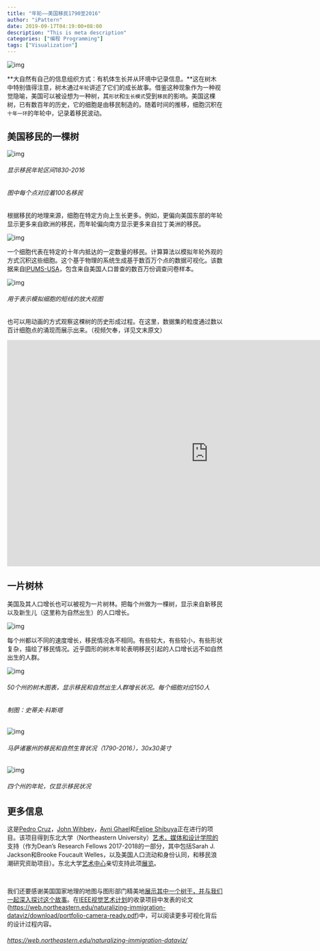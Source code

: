 ```yaml
---
title: "年轮——美国移民1790至2016"
author: "iPattern"
date: 2019-09-17T04:19:00+08:00
description: "This is meta description"
categories: ["编程 Programming"]
tags: ["Visualization"]
---
```


![img](https://tva1.sinaimg.cn/large/006y8mN6gy1g7207ifjf9j30a2088jrs.jpg)

 

**大自然有自己的信息组织方式：有机体生长并从环境中记录信息。**这在树木中特别值得注意，树木通过`年轮`讲述了它们的成长故事。借鉴这种现象作为一种视觉隐喻，美国可以被设想为一种树，其`形状`和`生长模式`受到`移民`的影响。美国这棵树，已有数百年的历史，它的细胞是由移民制造的。随着时间的推移，细胞沉积在`十年一环`的年轮中，记录着移民波动。

 

## 美国移民的一棵树

 

![img](https://tva1.sinaimg.cn/large/006y8mN6gy1g7207p5aynj30q40q5npd.jpg)

 

###### 显示移民年轮区间1830-2016

###### 图中每个点对应着100名移民

 

根据移民的地理来源，细胞在特定方向上生长更多。例如，更偏向美国东部的年轮显示更多来自欧洲的移民，而年轮偏向南方显示更多来自拉丁美洲的移民。

 

![img](https://tva1.sinaimg.cn/large/006y8mN6gy1g7207q7qaaj30780693yu.jpg)

 

一个细胞代表在特定的十年内抵达的一定数量的移民。计算算法以模拟年轮外观的方式沉积这些细胞。这个基于物理的系统生成基于数百万个点的数据可视化。该数据来自[IPUMS-USA](https://usa.ipums.org/usa/)，包含来自美国人口普查的数百万份调查问卷样本。

 

![img](https://tva1.sinaimg.cn/large/006y8mN6gy1g7207rnhrwj30ms063wma.jpg)

 

###### 用于表示模拟细胞的短线的放大视图

 

也可以用动画的方式观察这棵树的历史形成过程。在这里，数据集的粒度通过数以百计细胞点的涌现而展示出来。（视频欠奉，详见文末原文）

 

<iframe src="https://player.vimeo.com/video/276140430?title=0&amp;byline=0&amp;portrait=0" width="940" height="529" frameborder="0" webkitallowfullscreen="" mozallowfullscreen="" allowfullscreen=""></iframe>

 

## 一片树林

 

美国及其人口增长也可以被视为一片树林。把每个州做为一棵树，显示来自新移民以及新生儿（这里称为自然出生）的人口增长。

 

![img](https://tva1.sinaimg.cn/large/006y8mN6gy1g7207s4rqlj306v0690sr.jpg)

 

每个州都以不同的速度增长，移民情况各不相同。有些较大，有些较小，有些形状复杂，描绘了移民情况。近乎圆形的树木年轮表明移民引起的人口增长远不如自然出生的人群。 

 

![img](https://tva1.sinaimg.cn/large/006y8mN6gy1g7207t1fgfj30q40hs40l.jpg)

 

###### 50个州的树木图表，显示移民和自然出生人群增长状况。每个细胞对应150人

###### 制图：史蒂夫·科斯塔

 

![img](https://tva1.sinaimg.cn/large/006y8mN6gy1g7207txmwsj30lm0edwgn.jpg)

 

###### 马萨诸塞州的移民和自然生育状况（1790-2016），30x30英寸

 

![img](https://tva1.sinaimg.cn/large/006y8mN6gy1g7207vto22j30j90jl41c.jpg)

 

###### 四个州的年轮，仅显示移民状况

## 更多信息

 

这是[Pedro Cruz](https://camd.northeastern.edu/artdesign/people/pedro-miguel-cruz/)，[John Wihbey](https://camd.northeastern.edu/journalism/people/john-wihbey/)，[Avni Ghael](https://www.linkedin.com/in/avni-ghael/)和[Felipe Shibuya](https://www.felipeshibuya.com/)正在进行的项目。该项目得到东北大学（Northeastern University）[艺术，媒体和设计学院的](https://camd.northeastern.edu/)支持（作为Dean’s Research Fellows 2017-2018的一部分，其中包括Sarah J. Jackson和Brooke Foucault Welles，以及美国人口流动和身份认同，和移民浪潮研究资助项目）。东北大学[艺术中心](https://camd.northeastern.edu/cfa/events/reception-naturalizing-immigration-representing-identity-in-america/)亲切支持此项[展览](https://camd.northeastern.edu/cfa/events/reception-naturalizing-immigration-representing-identity-in-america/)。

﻿

我们还要感谢美国国家地理的地图与图形部门精美地[展示其中一个树干，并与我们一起深入探讨这个故事](https://www.nationalgeographic.com/culture-exploration/2018/07/graphic-united-states-immigration-origins-rings-tree-culture/)。在[IEEE视觉艺术计划](http://visap.net/)的收录项目中发表的论文(https://web.northeastern.edu/naturalizing-immigration-dataviz/download/portfolio-camera-ready.pdf)中，可以阅读更多可视化背后的设计过程内容。



###### https://web.northeastern.edu/naturalizing-immigration-dataviz/